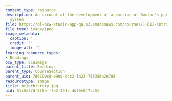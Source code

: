 ```yaml
---
content_type: resource
description: An account of the development of a portion of Boston's public transportation
  system.
file: https://ol-ocw-studio-app-qa.s3.amazonaws.com/courses/1-012-introduction-to-civil-engineering-design-spring-2002/51c5e37d5f6ef7e2391c4df0e0f7cc51_briefhistory.jpg
file_type: image/jpeg
image_metadata:
  caption: ''
  credit: ''
  image-alt: ''
learning_resource_types:
- Readings
ocw_type: OCWImage
parent_title: Readings
parent_type: CourseSection
parent_uid: 7d6190cd-e900-dcc2-fa23-753356a2e788
resourcetype: Image
title: briefhistory.jpg
uid: 51c5e37d-5f6e-f7e2-391c-4df0e0f7cc51
---
```

